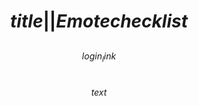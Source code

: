 # $$title||Emote checklist$$

<style>
* {box-sizing: border-box;}
p {max-width: 80em; padding: 0.25em;}
figure {
	display: inline-block;
	margin: 0; padding: 0;
}
figcaption
{
	text-align: center;
	/* There's a bit of a gap above the caption, which seems wrong.
	Move that gap to the bottom instead. */
	margin-top: -0.25em;
	margin-bottom: 0.25em;
}
img {
	filter: saturate(0);
	border: 2px solid transparent;
	/* Some of the HypeUnicorn emotes aren't full size, so force them to 112x112 */
	width: 116px; height: 116px; /* == 112 plus two borders */
}
#showall:checked ~ figure img {filter: saturate(1);}
@media (max-width: 760px)
{
	img {
		border: 1px solid transparent;
		width: 58px; height: 58px;
	}
	figcaption {font-size: 50%;}
}
img:hover {filter: saturate(1);}
img.have, $$emotes$$ {filter: saturate(1); border-color: green;}
</style>

$$login_link$$

$$text$$

<script type=module src="$$static||utils.js$$"></script>
